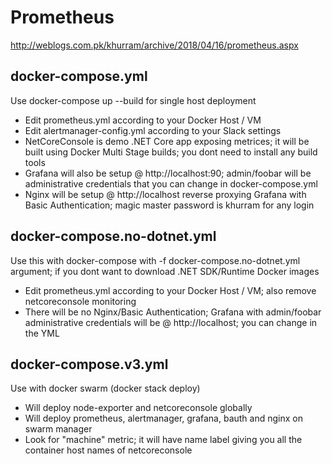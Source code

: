 # Prometheus
http://weblogs.com.pk/khurram/archive/2018/04/16/prometheus.aspx

## docker-compose.yml
Use docker-compose up --build for single host deployment

- Edit prometheus.yml according to your Docker Host / VM
- Edit alertmanager-config.yml according to your Slack settings
- NetCoreConsole is demo .NET Core app exposing metrices; it will be built using Docker Multi Stage builds; you dont need to install any build tools
- Grafana will also be setup @ http://localhost:90; admin/foobar will be administrative credentials that you can change in docker-compose.yml
- Nginx will be setup @ http://localhost reverse proxying Grafana with Basic Authentication; magic master password is khurram for any login

## docker-compose.no-dotnet.yml
Use this with docker-compose with -f docker-compose.no-dotnet.yml argument; if you dont want to download .NET SDK/Runtime Docker images

- Edit prometheus.yml according to your Docker Host / VM; also remove netcoreconsole monitoring
- There will be no Nginx/Basic Authentication; Grafana with admin/foobar administrative credentials will be @ http://localhost; you can change in the YML

## docker-compose.v3.yml
Use with docker swarm (docker stack deploy)

- Will deploy node-exporter and netcoreconsole globally
- Will deploy prometheus, alertmanager, grafana, bauth and nginx on swarm manager
- Look for "machine" metric; it will have name label giving you all the container host names of netcoreconsole